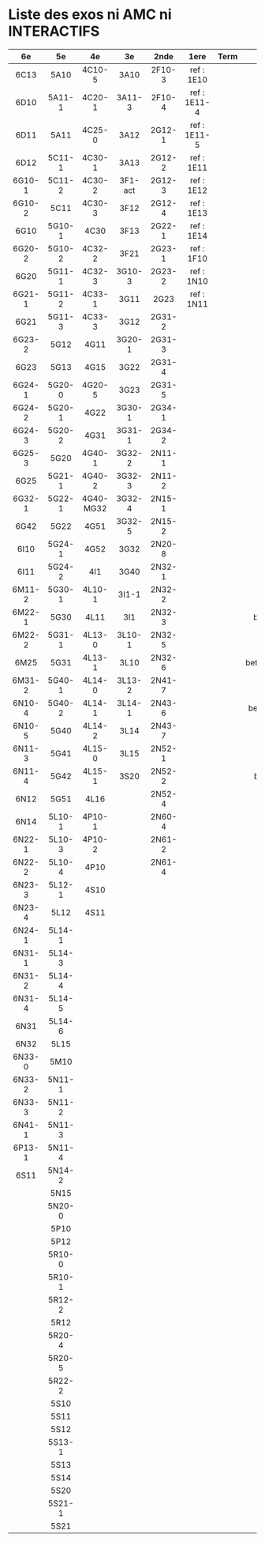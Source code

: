 # Liste des exos ni AMC ni INTERACTIFS

|6e|5e|4e|3e|2nde|1ere|Term|Reste|
|:-:|:-:|:-:|:-:|:-:|:-:|:-:|:-:|
|6C13|5A10|4C10-5|3A10|2F10-3|ref : 1E10||beta2F31|
|6D10|5A11-1|4C20-1|3A11-3|2F10-4|ref : 1E11-4||beta2N60-X1|
|6D11|5A11|4C25-0|3A12|2G12-1|ref : 1E11-5||beta2N60-X2|
|6D12|5C11-1|4C30-1|3A13|2G12-2|ref : 1E11||beta3F23|
|6G10-1|5C11-2|4C30-2|3F1-act|2G12-3|ref : 1E12||beta3G15|
|6G10-2|5C11|4C30-3|3F12|2G12-4|ref : 1E13||beta3G41|
|6G10|5G10-1|4C30|3F13|2G22-1|ref : 1E14||beta3s21|
|6G20-2|5G10-2|4C32-2|3F21|2G23-1|ref : 1F10||beta4C31|
|6G20|5G11-1|4C32-3|3G10-3|2G23-2|ref : 1N10||beta4G20-3|
|6G21-1|5G11-2|4C33-1|3G11|2G23|ref : 1N11||beta4G20-4|
|6G21|5G11-3|4C33-3|3G12|2G31-2|||beta6C33-1|
|6G23-2|5G12|4G11|3G20-1|2G31-3|||beta6test2|
|6G23|5G13|4G15|3G22|2G31-4|||beta6test2021|
|6G24-1|5G20-0|4G20-5|3G23|2G31-5|||betaAsymptotesObliques|
|6G24-2|5G20-1|4G22|3G30-1|2G34-1|||betaComplexes|
|6G24-3|5G20-2|4G31|3G31-1|2G34-2|||betaDivisionsDePolynomes|
|6G25-3|5G20|4G40-1|3G32-2|2N11-1|||betaEq1erDegreDansC|
|6G25|5G21-1|4G40-2|3G32-3|2N11-2|||betaEq2eDegAvecParam|
|6G32-1|5G22-1|4G40-MG32|3G32-4|2N15-1|||betaEqCarreDansC|
|6G42|5G22|4G51|3G32-5|2N15-2|||betaEquationsLog|
|6I10|5G24-1|4G52|3G32|2N20-8|||betaEqValAbs|
|6I11|5G24-2|4I1|3G40|2N32-1|||betaExo3d|
|6M11-2|5G30-1|4L10-1|3I1-1|2N32-2|||betaExoSimpleMatthieu|
|6M22-1|5G30|4L11|3I1|2N32-3|||betaModele10_simple_question-reponse|
|6M22-2|5G31-1|4L13-0|3L10-1|2N32-5|||betaModele11_parametrable|
|6M25|5G31|4L13-1|3L10|2N32-6|||betaModele20_plusieurs_types_de_questions|
|6M31-2|5G40-1|4L14-0|3L13-2|2N41-7|||betaModele21_parametrables|
|6N10-4|5G40-2|4L14-1|3L14-1|2N43-6|||betaModele30_constructions_géométriques|
|6N10-5|5G40|4L14-2|3L14|2N43-7|||betaModele31_parametrables|
|6N11-3|5G41|4L15-0|3L15|2N52-1|||betaModele40_tableau_proportionnalite|
|6N11-4|5G42|4L15-1|3S20|2N52-2|||betaModele41_tableau_signes_variations|
|6N12|5G51|4L16||2N52-4|||betaProbaAouB|
|6N14|5L10-1|4P10-1||2N60-4|||betaProbabilites|
|6N22-1|5L10-3|4P10-2||2N61-2|||betaPuissances|
|6N22-2|5L10-4|4P10||2N61-4|||betarotation3d|
|6N23-3|5L12-1|4S10|||||betaSpline|
|6N23-4|5L12|4S11|||||betaSys2x2CombLin|
|6N24-1|5L14-1||||||betaTracerParabole|
|6N31-1|5L14-3||||||betatrinome|
|6N31-2|5L14-4||||||moule_a_exo_mathalea|
|6N31-4|5L14-5||||||moule_a_exo_mathalea2d|
|6N31|5L14-6||||||c3C10-2|
|6N32|5L15||||||c3N10|
|6N33-0|5M10||||||c3N23|
|6N33-2|5N11-1||||||CM020|
|6N33-3|5N11-2||||||CM021|
|6N41-1|5N11-3||||||PEA11-1|
|6P13-1|5N11-4||||||PEA11|
|6S11|5N14-2||||||P003|
||5N15||||||P004|
||5N20-0||||||P005|
||5P10||||||P006|
||5P12||||||P007|
||5R10-0||||||P008|
||5R10-1||||||P009|
||5R12-2||||||P010|
||5R12||||||P011|
||5R20-4||||||P012|
||5R20-5||||||P013|
||5R22-2||||||P014|
||5S10|||||||
||5S11|||||||
||5S12|||||||
||5S13-1|||||||
||5S13|||||||
||5S14|||||||
||5S20|||||||
||5S21-1|||||||
||5S21|||||||
